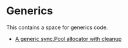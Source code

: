 # Generics

This contains a space for generics code.

- [A generic sync.Pool allocator with cleanup](./allocator)
